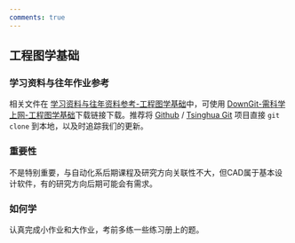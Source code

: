 ```yaml
---
comments: true
---
```



## 工程图学基础


### 学习资料与往年作业参考

相关文件在 [学习资料与往年资料参考-工程图学基础](https://github.com/Open-DA/OpenDA/tree/main/A_%E5%9F%BA%E7%A1%80%E8%AF%BE%E7%A8%8B/%E5%B7%A5%E7%A8%8B%E5%9B%BE%E5%AD%A6%E5%9F%BA%E7%A1%80)中，可使用 [DownGit-需科学上网-工程图学基础](https://tool.mkblog.cn/downgit/#/home?url=https://github.com/Open-DA/OpenDA/tree/main/A_%E5%9F%BA%E7%A1%80%E8%AF%BE%E7%A8%8B/%E5%B7%A5%E7%A8%8B%E5%9B%BE%E5%AD%A6%E5%9F%BA%E7%A1%80)下载链接下载。推荐将 [Github](https://github.com/Open-DA/OpenDA) / [Tsinghua Git](https://git.tsinghua.edu.cn/openda/openda) 项目直接 `git clone` 到本地，以及时追踪我们的更新。

### 重要性
不是特别重要，与自动化系后期课程及研究方向关联性不大，但CAD属于基本设计软件，有的研究方向后期可能会有需求。

### 如何学
认真完成小作业和大作业，考前多练一些练习册上的题。